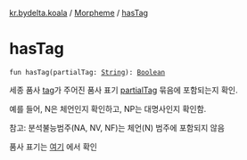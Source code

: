 [kr.bydelta.koala](../index.md) / [Morpheme](index.md) / [hasTag](./has-tag.md)

# hasTag

`fun hasTag(partialTag: `[`String`](https://kotlinlang.org/api/latest/jvm/stdlib/kotlin/-string/index.html)`): `[`Boolean`](https://kotlinlang.org/api/latest/jvm/stdlib/kotlin/-boolean/index.html)

세종 품사 [tag](tag.md)가 주어진 품사 표기 [partialTag](has-tag.md#kr.bydelta.koala.Morpheme$hasTag(kotlin.String)/partialTag) 묶음에 포함되는지 확인.

예를 들어, N은 체언인지 확인하고, NP는 대명사인지 확인함.

참고: 분석불능범주(NA, NV, NF)는 체언(N) 범주에 포함되지 않음

품사 표기는 [여기](https://docs.google.com/spreadsheets/d/1OGM4JDdLk6URuegFKXg1huuKWynhg_EQnZYgTmG4h0s/edit?usp=sharing)
에서 확인

